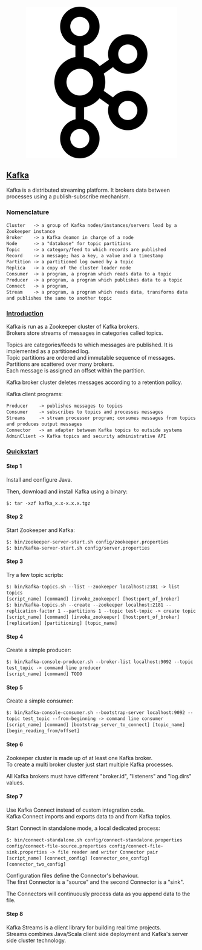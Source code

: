 <p align="center">
  <img width="400" src="images/kafka.png" alt="Kafka icon"></a>
</p>

## [Kafka](https://kafka.apache.org/)

Kafka is a distributed streaming platform. It brokers data between processes using a publish-subscribe
mechanism.  

### Nomenclature

```
Cluster   -> a group of Kafka nodes/instances/servers lead by a Zookeeper instance  
Broker    -> a Kafka deamon in charge of a node  
Node      -> a "database" for topic partitions  
Topic     -> a category/feed to which records are published  
Record    -> a message; has a key, a value and a timestamp  
Partition -> a partitioned log owned by a topic  
Replica   -> a copy of the cluster leader node  
Consumer  -> a program, a program which reads data to a topic  
Producer  -> a program, a program which publishes data to a topic  
Connect   -> a program, 
Stream    -> a program, a program which reads data, transforms data and publishes the same to another topic  
```

### [Introduction](http://kafka.apache.org/intro)

Kafka is run as a Zookeeper cluster of Kafka brokers.  
Brokers store streams of messages in categories called topics.  

Topics are categories/feeds to which messages are published. It is implemented as a partitioned log.  
Topic partitions are ordered and immutable sequence of messages.  
Partitions are scattered over many brokers.  
Each message is assigned an offset within the partition.  

Kafka broker cluster deletes messages according to a retention policy.  

Kafka client programs:  
```
Producer    -> publishes messages to topics
Consumer    -> subscribes to topics and processes messages
Streams     -> stream processor program; consumes messages from topics and produces output messages
Connector   -> an adapter between Kafka topics to outside systems
AdminClient -> Kafka topics and security administrative API
```

### [Quickstart](http://kafka.apache.org/quickstart)

#### Step 1

Install and configure Java.  

Then, download and install Kafka using a binary:  
```
$: tar -xzf kafka_x.x-x.x.x.tgz
```

#### Step 2

Start Zookeeper and Kafka:  
```
$: bin/zookeeper-server-start.sh config/zookeeper.properties
$: bin/kafka-server-start.sh config/server.properties
```

#### Step 3

Try a few topic scripts:  
```
$: bin/kafka-topics.sh --list --zookeeper localhost:2181 -> list topics
[script_name] [command] [invoke_zookeeper] [host:port_of_broker]
$: bin/kafka-topics.sh --create --zookeeper localhost:2181 --replication-factor 1 --partitions 1 --topic test-topic -> create topic
[script_name] [command] [invoke_zookeeper] [host:port_of_broker] [replication] [partitioning] [topic_name]
```

#### Step 4

Create a simple producer:  
```
$: bin/kafka-console-producer.sh --broker-list localhost:9092 --topic test_topic -> command line producer
[script_name] [command] TODO
```

#### Step 5

Create a simple consumer:  
```
$: bin/kafka-console-consumer.sh --bootstrap-server localhost:9092 --topic test_topic --from-beginning -> command line consumer
[script_name] [command] [bootstrap_server_to_connect] [topic_name] [begin_reading_from/offset]
```

#### Step 6

Zookeeper cluster is made up of at least one Kafka broker.  
To create a multi broker cluster just start multiple Kafka processes.  

All Kafka brokers must have different "broker.id", "listeners" and "log.dirs" values.  

#### Step 7

Use Kafka Connect instead of custom integration code.  
Kafka Connect imports and exports data to and from Kafka topics.  

Start Connect in standalone mode, a local dedicated process:  
```
$: bin/connect-standalone.sh config/connect-standalone.properties config/connect-file-source.properties config/connect-file-sink.properties -> file reader and writer Connector pair  
[script_name] [connect_config] [connector_one_config] [connector_two_config]
```
Configuration files define the Connector's behaviour.  
The first Connector is a "source" and the second Connector is a "sink".  

The Connectors will continuously process data as you append data to the file.  

#### Step 8

Kafka Streams is a client library for building real time projects.  
Streams combines Java/Scala client side deployment and Kafka's server side cluster technology.  
